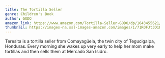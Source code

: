 ```yaml
---
title: The Tortilla Seller
genre: Children's Book
author: GODO
amazon_link: https://www.amazon.com/Tortilla-Seller-GODO/dp/1643455621/ref=tmm_pap_swatch_0?_encoding=UTF8&qid=1643372395&sr=8-1
thumbnail: https://images-na.ssl-images-amazon.com/images/I/71ROFJt3D1L.jpg
---
```

Teresita is a tortilla seller from Comayagüela, the twin city of Tegucigalpa, Honduras. Every morning she wakes up very early to help her mom make tortillas and then sells them at Mercado San Isidro.
